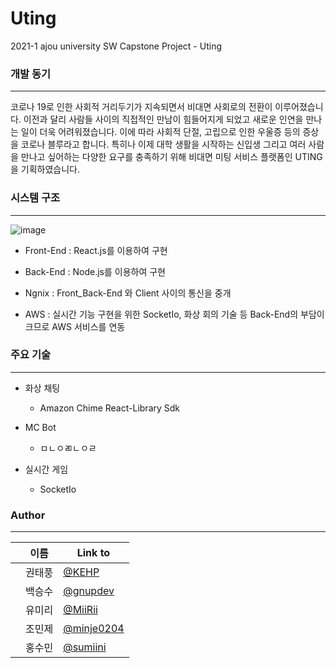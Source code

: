 # Uting
2021-1 ajou university SW Capstone Project - Uting


### 개발 동기
---
코로나 19로 인한 사회적 거리두기가 지속되면서 비대면 사회로의 전환이 이루어졌습니다. 이전과 달리 사람들 사이의 직접적인 만남이 힘들어지게 되었고 새로운 인연을 만나는 일이 더욱 어려워졌습니다. 이에 따라 사회적 단절, 고립으로 인한 우울증 등의 증상을 코로나 블루라고 합니다. 특히나 이제 대학 생활을 시작하는 신입생 그리고 여러 사람을 만나고 싶어하는 다양한 요구를 충족하기 위해 비대면 미팅 서비스 플랫폼인 UTING을 기획하였습니다.




### 시스템 구조
---
![image](https://user-images.githubusercontent.com/76544552/120684155-5486cd80-c4d9-11eb-91ba-edf39c645a16.png)  


* Front-End : React.js를 이용하여 구현  

* Back-End : Node.js를 이용하여 구현  

* Ngnix : Front_Back-End 와 Client 사이의 통신을 중개  

* AWS : 실시간 기능 구현을 위한 SocketIo, 화상 회의 기술 등 Back-End의 부담이 크므로 AWS 서비스를 연동  


### 주요 기술
---
+ 화상 채팅  
	+ Amazon Chime React-Library Sdk
 
+ MC Bot
	+ ㅁㄴㅇㄻㄴㅇㄹ


+ 실시간 게임
	+ SocketIo





### Author
---

|   |이름|Link to|
|------|---|---|
||권태풍|[@KEHP](https://github.com/KEHP-K)|
||백승수|[@gnupdev](https://github.com/gnupdev)|
||유미리|[@MiiRii](https://github.com/MiiiRiii)|
||조민제|[@minje0204](https://github.com/minje0204)|
||홍수민|[@sumiini](https://github.com/sumiini)|

